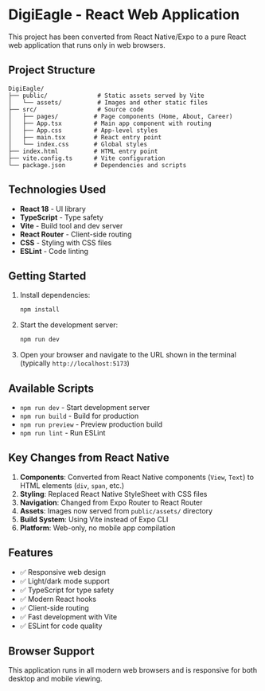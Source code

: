 # DigiEagle - React Web Application

This project has been converted from React Native/Expo to a pure React web application that runs only in web browsers.

## Project Structure

```
DigiEagle/
├── public/              # Static assets served by Vite
│   └── assets/          # Images and other static files
├── src/                 # Source code
│   ├── pages/          # Page components (Home, About, Career)
│   ├── App.tsx         # Main app component with routing
│   ├── App.css         # App-level styles
│   ├── main.tsx        # React entry point
│   └── index.css       # Global styles
├── index.html          # HTML entry point
├── vite.config.ts      # Vite configuration
└── package.json        # Dependencies and scripts
```

## Technologies Used

- **React 18** - UI library
- **TypeScript** - Type safety
- **Vite** - Build tool and dev server
- **React Router** - Client-side routing
- **CSS** - Styling with CSS files
- **ESLint** - Code linting

## Getting Started

1. Install dependencies:
   ```bash
   npm install
   ```

2. Start the development server:
   ```bash
   npm run dev
   ```

3. Open your browser and navigate to the URL shown in the terminal (typically `http://localhost:5173`)

## Available Scripts

- `npm run dev` - Start development server
- `npm run build` - Build for production
- `npm run preview` - Preview production build
- `npm run lint` - Run ESLint

## Key Changes from React Native

1. **Components**: Converted from React Native components (`View`, `Text`) to HTML elements (`div`, `span`, etc.)
2. **Styling**: Replaced React Native StyleSheet with CSS files
3. **Navigation**: Changed from Expo Router to React Router
4. **Assets**: Images now served from `public/assets/` directory
5. **Build System**: Using Vite instead of Expo CLI
6. **Platform**: Web-only, no mobile app compilation

## Features

- ✅ Responsive web design
- ✅ Light/dark mode support
- ✅ TypeScript for type safety
- ✅ Modern React hooks
- ✅ Client-side routing
- ✅ Fast development with Vite
- ✅ ESLint for code quality

## Browser Support

This application runs in all modern web browsers and is responsive for both desktop and mobile viewing.